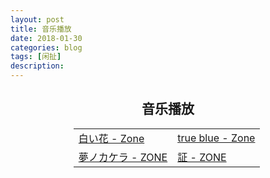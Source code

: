 ```yaml
---
layout: post
title: 音乐播放
date: 2018-01-30
categories: blog
tags: [闲扯]
description: 
---
```



<center>
<h2>音乐播放</h2>
<table style="width:60%;height:300px;">
<tr><td><a href="http://m10.music.126.net/20180202194211/b723d9006ffcfde2bfca6471ed1125f5/ymusic/3e7a/e532/106d/906b5f95fc9f536874fd8624be2fff67.mp3">白い花 - Zone</a></td>
<td><a href="http://m10.music.126.net/20180202194558/c83131de29bc24f3a1f7250c1a396e46/ymusic/3eb0/5d70/4875/d860fe5380a9996af6a82f47c5d4f26b.mp3">true blue - Zone</a></td></tr>

<tr><td><a href="http://fs.open.kugou.com/51a7c31d1c734cf739a023be300d223e/5a7449e8/G046/M03/09/0D/bg0DAFZcWu2AEU7HADzUufAcSQ4832.mp3">夢ノカケラ - ZONE</a></td>
<td><a href="http://dl.stream.qqmusic.qq.com/M800004Eybxj3JD87x.mp3?vkey=4FF3BF230CF9DBD6DFD4E4C0C0CB00FD2021BE3F6B9B56E945A7DF72A49F9FE75AF733F57F9855C0C902F025AE8D01E5E58FDC34DC43AA78&guid=5150825362&fromtag=1">証 - ZONE</a></td></tr>

</table>
</center>
